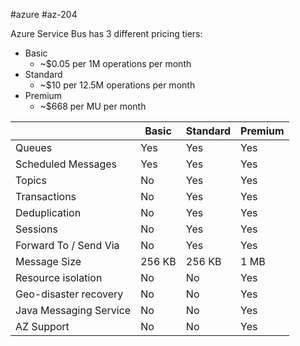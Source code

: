 #azure #az-204 

Azure Service Bus has 3 different pricing tiers:
- Basic
	- ~$0.05 per 1M operations per month
- Standard
	- ~$10 per 12.5M operations per month
- Premium
	- ~$668 per MU per month

|                        | Basic  | Standard | Premium |
| ---------------------- | ------ | -------- | ------- |
| Queues                 | Yes    | Yes      | Yes     |
| Scheduled Messages     | Yes    | Yes      | Yes     |
| Topics                 | No     | Yes      | Yes     |
| Transactions           | No     | Yes      | Yes     |
| Deduplication          | No     | Yes      | Yes     |
| Sessions               | No     | Yes      | Yes     |
| Forward To / Send Via  | No     | Yes      | Yes     |
| Message Size           | 256 KB | 256 KB   | 1 MB    |
| Resource isolation     | No     | No       | Yes     |
| Geo-disaster recovery  | No     | No       | Yes     |
| Java Messaging Service | No     | No       | Yes     |
| AZ Support             | No     | No       | Yes     | 
